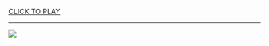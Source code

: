 
<a href="https://premium76.site?title=pokemon_games_unblocked_at_school&ref=13M">CLICK TO PLAY</a></h3>
<hr>

<a href="https://premium76.site?title=pokemon_games_unblocked_at_school&ref=13M"><img src="https://clearcache.store/games.png"></a>


